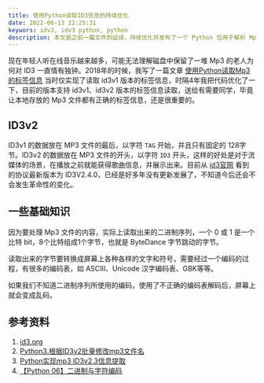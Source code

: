```yaml
---
title: 使用Python读取ID3信息的持续优化
date: 2022-06-13 22:25:31
keywors: idv3, idv3 python, python
description: 本文是之前一篇文件的延续，持续优化并发布了一个 Python 包用于解析 Mp3 文件的 ID3 信息，并尝试使用在线云音乐的服务，自动获取并补充相关信息。
---
```


现在年轻人听在线音乐越来越多，可能无法理解磁盘中保留了一堆 Mp3 的老人为何对 ID3 一直情有独钟。2018年的时候，我写了一篇文章 [使用Python读取Mp3的标签信息](http://www.edulinks.cn/2018/06/22/20180622-python-read-id3v1-tag/) 当时仅实现了读取 id3v1 版本的标签信息，时隔4年我把代码优化了一下，目前的版本支持 id3v1、id3v2 版本的标签信息读取，送给有需要同学，毕竟让本地存放的 Mp3 文件都有正确的标签信息，还是很重要的。

## ID3v2 

ID3v1 的数据放在 MP3 文件的最后，以字符 `TAG` 开始，并且只有固定的 128字节。ID3v2 的数据放在 MP3 文件的开头，以字符 `ID3` 开头，这样的好处是对于流媒体的场景，在播放之前就能获得歌曲信息，并展示出来。目前从 [id3官网](https://id3.org/) 看到的协议最新版本为 ID3V2.4.0，已经是好多年没有更新发展了，不知道今后还会不会发生革命性的变化。

## 一些基础知识

因为要处理 Mp3 文件的内容，实际上读取出来的二进制序列，一个 0 或 1 是一个比特 bit，8个比特组成1个字节，也就是 ByteDance 字节跳动的字节。

读取出来的字节要转换成屏幕上各种各样的文字和符号，需要经过一个编码的过程，有很多的编码表，如 ASCIII、Unicode 汉字编码表、GBK等等。

如果我们不知道二进制序列所使用的编码，使用了不正确的编码表解码后，屏幕上就会变成乱码。

## 参考资料

1. [id3.org](https://id3.org/)
2. [Python3.根据ID3v2批量修改mp3文件名](https://blog.csdn.net/modabao/article/details/106188640)
3. [Python实现mp3 ID3v2.3信息提取](https://blog.csdn.net/weixin_43832353/article/details/113106027)
4. [【Python 06】二进制与字符编码](https://blog.csdn.net/weixin_42322991/article/details/124062928)
